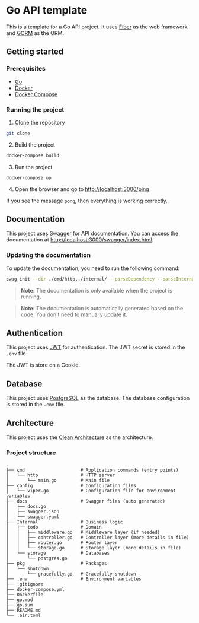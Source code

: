 # Go API template

This is a template for a Go API project. It uses [Fiber](https://gofiber.io/) as the web framework and [GORM](https://gorm.io/) as the ORM.

## Getting started

### Prerequisites

- [Go](https://golang.org/doc/install)
- [Docker](https://docs.docker.com/get-docker/)
- [Docker Compose](https://docs.docker.com/compose/install/)

### Running the project

1. Clone the repository

```bash
git clone
```

2. Build the project

```bash
docker-compose build
```

3. Run the project

```bash
docker-compose up
```

4. Open the browser and go to [http://localhost:3000/ping](http://localhost:3000/ping)

If you see the message `pong`, then everything is working correctly.

## Documentation

This project uses [Swagger](https://swagger.io/) for API documentation. You can access the documentation at [http://localhost:3000/swagger/index.html](http://localhost:3000/swagger/index.html).

### Updating the documentation

To update the documentation, you need to run the following command:

```bash
swag init --dir ./cmd/http,./internal/ --parseDependency --parseInternal
```

> **Note:** The documentation is only available when the project is running.

> **Note:** The documentation is automatically generated based on the code. You don't need to manually update it.

## Authentication

This project uses [JWT](https://jwt.io/) for authentication. The JWT secret is stored in the `.env` file.

The JWT is store on a Cookie.

## Database

This project uses [PostgreSQL](https://www.postgresql.org/) as the database. The database configuration is stored in the `.env` file.

## Architecture

This project uses the [Clean Architecture](https://blog.cleancoder.com/uncle-bob/2012/08/13/the-clean-architecture.html) as the architecture.

### Project structure

```
.
├── cmd                     # Application commands (entry points)
│   └── http                # HTTP server
│       └── main.go         # Main file
├── config                  # Configuration files
│   └── viper.go            # Configuration file for environment variables
├── docs                    # Swagger files (auto generated)
│   ├── docs.go
│   ├── swagger.json
│   └── swagger.yaml
├── Internal                # Business logic
│   ├── todo                # Domain
│   │   ├── middleware.go   # Middleware layer (if needed)
│   │   ├── controller.go   # Controller layer (more details in file)
│   │   ├── router.go       # Router layer
│   │   └── storage.go      # Storage layer (more details in file)
│   └── storage             # Databases
│       └── postgres.go
├── pkg                     # Packages
│   └── shutdown
│       └── gracefully.go   # Gracefully shutdown
├── .env                    # Environment variables
├── .gitignore
├── docker-compose.yml
├── Dockerfile
├── go.mod
├── go.sum
├── README.md
└── .air.toml
```
